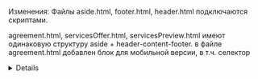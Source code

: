 Изменения:
Файлы aside.html, footer.html, header.html подключаются скриптами. 
 <!-- 
 <div class="total-page"> - обертка, состоящая из aside в левой части и header-content-footer в правой. 
    <aside id="aside"></aside>
    <div class="header-content-footer"> 
    ...контент...
    </div>
</div>
 -->


agreement.html, servicesOffer.html, servicesPreview.html имеют одинаковую структуру aside + header-content-footer.
в файле agreement.html добавлен блок для мобильной версии, в т.ч. селектор <details id="customDropdown" class="custom-dropdown"> (<span class="status-link">Подписан</span>, <a href="#" class="status-link">Подписать</a> добавлены,
first child  <!-- <ul class="dropdown-list"> теперь div, а не li) -->

в блоке web-версии договора 
 <!-- <div class="services-container">
                <!--Селектор договора и текст договора-->
                <div class="services-left"> 
                -->
изменены классы: 
 <!-- <div class="services-container-agreement">
        <!--Селектор договора web версия и текст договора-->
        <div class="services-left-agreement"> -->

переделана кнопка с id='contractSelectBtn': <!-- <button class="agreement-open-button" id="contractSelectBtn"><span class="mobile-hide-text">Открыть</span><img src="img/dropdown-mobile-arrow.svg" alt="v" class="mobile-show-arrow"></button> ->>

<!-- Правая колонка (интерактив) -->
      <!--  <div class="services-right-agreement"> - изменен класс (Был services-right) -->

serviceOffer.html: 
<!-- <ul class="dropdown-list">:  <span class="status-link">Подписан</span> и   <a href="#" class="status-link">Подписать</a> (вместо просто надписей Подписан/подписать)
аналогично для <button class="button-add-file" id="fileToggleBtn"> и  <button class="button-add-file" id="fileToggleBtnInfo"> (вместо Добавить реестр/Удалить реестр) -->

Измененчия css и js файлов, добавление стилей/функций.
